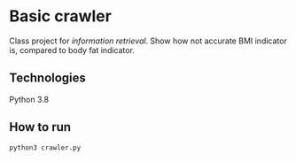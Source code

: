 # Basic crawler 

Class project for _information retrieval_. Show how not accurate BMI indicator is, compared to body fat indicator. 

## Technologies
Python 3.8

## How to run
```console
python3 crawler.py

```

